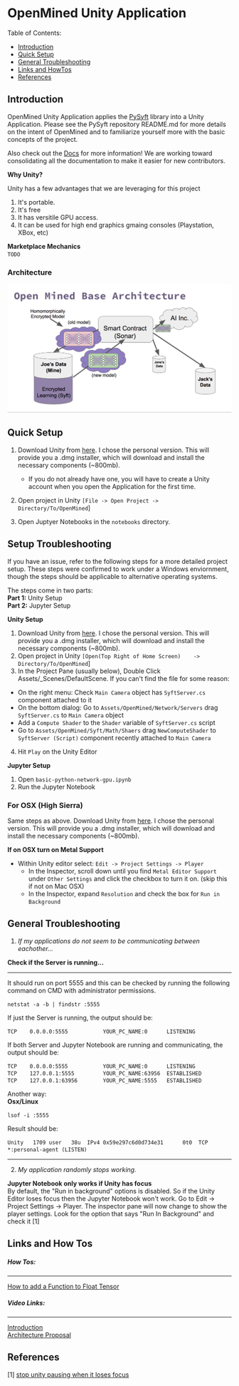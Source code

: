 OpenMined Unity Application
=============================================
Table of Contents:   

 * [Introduction](#introduction)
 * [Quick Setup](#quick-setup)
 * [General Troubleshooting](#general-troubleshooting)
 * [Links and HowTos](#links-and-how-tos)
 * [References](#references)
 
## Introduction

OpenMined Unity Application applies the [PySyft](https://github.com/OpenMined/PySyft) library into a Unity Application. Please see the PySyft repository README.md for more details on the intent of OpenMined and to familiarize yourself more with the basic concepts of the project.

Also check out the [Docs](https://github.com/OpenMined/Docs) for more information! We are working toward consolidating all the documentation to make it easier for new contributors. 

**Why Unity?**

Unity has a few advantages that we are leveraging for this project

1. It's portable. 
2. It's free
3. It has versitile GPU access.  
4. It can be used for high end graphics gmaing consoles (Playstation, XBox, etc)

**Marketplace Mechanics**  
`TODO` 

### Architecture

![Open Mined Architecture](images/architecture.png)

## Quick Setup

1. Download Unity from [here](https://store.unity.com/). I chose the personal version. This will provide you a .dmg installer, which will download and install the necessary components (~800mb). 
    - If you do not already have one, you will have to create a Unity account when you open the Application for the first time.
2. Open project in Unity `[File -> Open Project -> Directory/To/OpenMined`]

3. Open Juptyer Notebooks in the `notebooks` directory.  

## Setup Troubleshooting 

If you have an issue, refer to the following steps for a more detailed project setup. These steps were confirmed to work under a Windows enviornment, though the steps should be applicable to alternative operating systems. 

The steps come in two parts:   
**Part 1:** Unity Setup   
**Part 2:** Jupyter Setup

**Unity Setup**  

1. Download Unity from [here](https://store.unity.com/). I chose the personal version. This will provide you a .dmg installer, which will download and install the necessary components (~800mb).  
2. Open project in Unity `[Open(Top Right of Home Screen)	 -> Directory/To/OpenMined`]
3. In the Project Pane (usually below), Double Click Assets/_Scenes/DefaultScene. If you can't find the file for some reason:
- On the right menu: Check `Main Camera` object has `SyftServer.cs` component attached to it
- On the bottom dialog: Go to `Assets/OpenMined/Network/Servers` drag `SyftServer.cs` to `Main Camera` object
- Add a `Compute Shader` to the `Shader` variable of `SyftServer.cs` script
- Go to `Assets/OpenMined/Syft/Math/Shaers` drag `NewComputeShader` to `SyftServer (Script)` component recently attached to `Main Camera`
4. Hit `Play` on the Unity Editor

**Jupyter Setup**

1. Open `basic-python-network-gpu.ipynb` 
2. Run the Jupyter Notebook

### For OSX (High Sierra)

Same steps as above. Download Unity from [here](https://store.unity.com/). I chose the personal version. This will provide you a .dmg installer, which will download and install the necessary components (~800mb). 

**If on OSX turn on Metal Support**  

- Within Unity editor select: `Edit -> Project Settings -> Player`
    - In the Inspector, scroll down until you find `Metal Editor Support` under `Other Settings` and click the checkbox to turn it on. (skip this if not on Mac OSX)
    - In the Inspector, expand `Resolution` and check the box for `Run in Background`

## General Troubleshooting

1) *If my applications do not seem to be communicating between eachother...*

**Check if the Server is running...**
___    
It should run on port 5555 and this can be checked by running the following command on CMD with administrator permissions.  
```
netstat -a -b | findstr :5555  
```  
If just the Server is running, the output should be:  
```
TCP    0.0.0.0:5555           YOUR_PC_NAME:0      LISTENING
```  
If both Server and Jupyter Notebook are running and communicating, the output should be:  

```
TCP    0.0.0.0:5555           YOUR_PC_NAME:0      LISTENING
TCP    127.0.0.1:5555         YOUR_PC_NAME:63956  ESTABLISHED
TCP    127.0.0.1:63956        YOUR_PC_NAME:5555   ESTABLISHED
```  
Another way:   
**Osx/Linux**  

```  
lsof -i :5555
```  
Result should be:   

```  
Unity   1709 user   38u  IPv4 0x59e297c6d0d734e31      0t0  TCP *:personal-agent (LISTEN)
```
---

2) *My application randomly stops working.*   

**Jupyter Notebook only works if Unity has focus**  
	By default, the "Run in background" options is disabled. So if the Unity Editor loses focus then the Jupyter Notebook won't work.
Go to Edit -> Project Settings -> Player. The inspector pane will now change to show the player settings. Look for the option that says "Run In Background" and check it [1]


## Links and How Tos

##### How Tos:
---  
[How to add a Function to Float Tensor](https://docs.google.com/document/d/1WRd7gGLFN0Awtf86AICYIHtg3gfFWLBa5wYTthsB3i0/edit?usp=sharing)

##### Video Links:
---
[Introduction](https://www.youtube.com/watch?v=sXFmKquiVnk)  
[Architecture Proposal](https://www.youtube.com/watch?v=47enlQQcMQc)  

## References

[1] [stop unity pausing when it loses focus](https://answers.unity.com/questions/42509/stop-unity-pausing-when-it-loses-focus.html)

